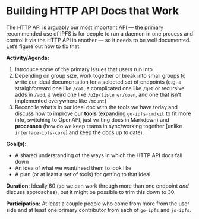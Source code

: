 # Building HTTP API Docs that Work

The HTTP API is arguably our most important API — the primary recommended use of IPFS is for people to run a daemon in one process and control it via the HTTP API in another — so it needs to be well documented. Let’s figure out how to fix that.

**Activity/Agenda:**
1. Introduce some of the primary issues that users run into
2. Depending on group size, work together or break into small groups to write our ideal documentation for a selected set of endpoints (e.g. a straighforward one like `/cat`, a complicated one like `/get` or recursive adds in `/add`, a weird one like `/p2p/listener/open`, and one that isn't implemented everywhere like `/mount`)
3. Reconcile what’s in our ideal doc with the tools we have today and discuss how to improve our **tools** (expanding `go-ipfs-cmdkit` to fit more info, switching to OpenAPI, just writing docs in Markdown) and **processes** (how do we keep teams in sync/working together [unlike `interface-ipfs-core`] and keep the docs up to date).

**Goal(s):**
- A shared understanding of the ways in which the HTTP API docs fall down
- An idea of what we want/need them to look like
- A plan (or at least a set of tools) for getting to that ideal

**Duration:** Ideally 60 (so we can work through more than one endpoint *and* discuss approaches), but it might be possible to trim this down to 30.

**Participation:** At least a couple people who come from more from the user side and at least one primary contributor from each of `go-ipfs` and `js-ipfs`.
